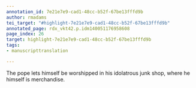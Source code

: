 ```yaml
---
annotation_id: 7e21e7e9-cad1-48cc-b52f-67be13fffd9b
author: rmadams
tei_target: "#highlight-7e21e7e9-cad1-48cc-b52f-67be13fffd9b"
annotated_page: rdx_vkt42.p.idm140051176958608
page_index: 26
target: highlight-7e21e7e9-cad1-48cc-b52f-67be13fffd9b
tags:
- manuscripttranslation

---
```

The pope lets himself be worshipped in his idolatrous junk shop, where he himself is merchandise.